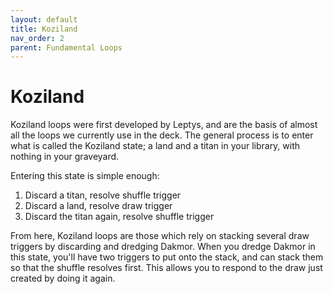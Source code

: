 ```yaml
---
layout: default
title: Koziland
nav_order: 2
parent: Fundamental Loops
---
```


# Koziland

Koziland loops were first developed by Leptys, and are the basis of almost all the loops we currently use in the deck. The general process is to enter what is called the Koziland state; a land and a titan in your library, with nothing in your graveyard.

Entering this state is simple enough:
1. Discard a titan, resolve shuffle trigger
1. Discard a land, resolve draw trigger
1. Discard the titan again, resolve shuffle trigger

From here, Koziland loops are those which rely on stacking several draw triggers by discarding and dredging Dakmor. When you dredge Dakmor in this state, you'll have two triggers to put onto the stack, and can stack them so that the shuffle resolves first. This allows you to respond to the draw just created by doing it again.
